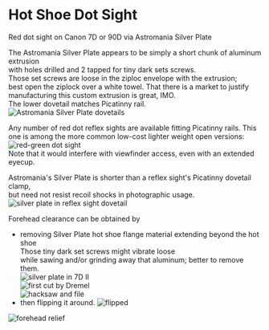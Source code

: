 # Hot Shoe Dot Sight
 Red dot sight on Canon 7D or 90D via Astromania Silver Plate  

The Astromania Silver Plate appears to be simply a short chunk of aluminum extrusion  
with holes drilled and 2 tapped for tiny dark sets screws.  
Those set screws are loose in the ziploc envelope with the extrusion;  
best open the ziplock over a white towel.
That there is a market to justify manufacturing this custom extrusion is great, IMO.  
The lower dovetail matches Picatinny rail.  
![Astromania Silver Plate dovetails](Picatinny_hotshoe.jpg)  

Any number of red dot reflex sights are available fitting Picatinny rails.
This one is among the more common low-cost lighter weight open versions:
![red-green dot sight](RedDotB4.jpg)  
Note that it would interfere with viewfinder access, even with an extended eyecup.  

Astromania's Silver Plate is shorter than a reflex sight's Picatinny dovetail clamp,  
but need not resist recoil shocks in photographic usage.
![silver plate in reflex sight dovetail](dovetail.jpg) 

Forehead clearance can be obtained by
* removing Silver Plate hot shoe flange material extending beyond the hot shoe  
  Those tiny dark set screws might vibrate loose   
  while sawing and/or grinding away that aluminum; better to remove them.  
  ![silver plate in 7D II](plate7D.jpg)  
  ![first cut by Dremel](dremel.jpg)  
  ![hacksaw and file](cut.jpg)   
* then flipping it around.
  ![flipped](flipped.jpg)  

![forehead relief](relief.jpg)  
